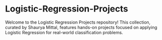 # Logistic-Regression-Projects
Welcome to the Logistic Regression Projects repository! This collection, curated by Shaurya Mittal, features hands-on projects focused on applying Logistic Regression for real-world classification problems.
